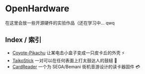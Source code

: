 # OpenHardware

在这里会放一些开源硬件的实验作品（还在学习中... qwq

## Index / 索引

* [Coyote-Pikachu](./Coyote-Pikachu/) 让某电击小盒子变成一只皮卡丘的外壳 ⚡️
* [TaikoStick](./TaikoStick/) 一对可以在任何表面上打太鼓达人的鼓槌 🥁
* [CardReader](./CardReader/) 一个为 SEGA/Bemani 街机音游设计的读卡器固件 💳